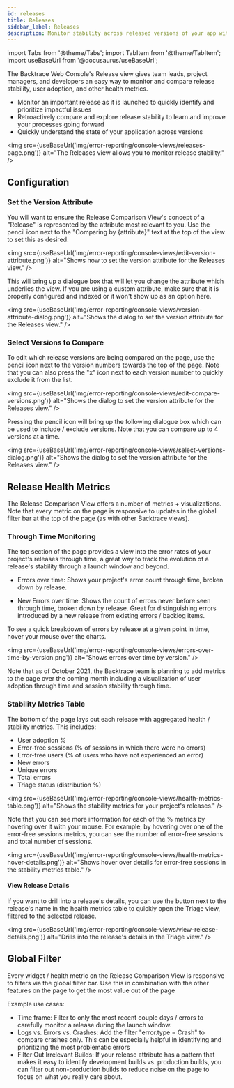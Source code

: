 ```yaml
---
id: releases
title: Releases
sidebar_label: Releases
description: Monitor stability across released versions of your app with the Releases page.
---
```

import Tabs from '@theme/Tabs';
import TabItem from '@theme/TabItem';
import useBaseUrl from '@docusaurus/useBaseUrl';

The Backtrace Web Console's Release view gives team leads, project managers, and developers an easy way to monitor and compare release stability, user adoption, and other health metrics.
- Monitor an important release as it is launched to quickly identify and prioritize impactful issues
- Retroactively compare and explore release stability to learn and improve your processes going forward
- Quickly understand the state of your application across versions

<img src={useBaseUrl('img/error-reporting/console-views/releases-page.png')} alt="The Releases view allows you to monitor release stability." />

## Configuration

### Set the Version Attribute
You will want to ensure the Release Comparison View's concept of a "Release" is represented by the attribute most relevant to you. Use the pencil icon next to the "Comparing by {attribute}" text at the top of the view to set this as desired.

<img src={useBaseUrl('img/error-reporting/console-views/edit-version-attribute.png')} alt="Shows how to set the version attribute for the Releases view." />

This will bring up a dialogue box that will let you change the attribute which underlies the view. If you are using a custom attribute, make sure that it is properly configured and indexed or it won't show up as an option here.

<img src={useBaseUrl('img/error-reporting/console-views/version-attribute-dialog.png')} alt="Shows the dialog to set the version attribute for the Releases view." />

### Select Versions to Compare
To edit which release versions are being compared on the page, use the pencil icon next to the version numbers towards the top of the page. Note that you can also press the "x" icon next to each version number to quickly exclude it from the list.

<img src={useBaseUrl('img/error-reporting/console-views/edit-compare-versions.png')} alt="Shows the dialog to set the version attribute for the Releases view." />

Pressing the pencil icon will bring up the following dialogue box which can be used to include / exclude versions. Note that you can compare up to 4 versions at a time.

<img src={useBaseUrl('img/error-reporting/console-views/select-versions-dialog.png')} alt="Shows the dialog to set the version attribute for the Releases view." />

## Release Health Metrics
The Release Comparison View offers a number of metrics + visualizations. Note that every metric on the page is responsive to updates in the global filter bar at the top of the page (as with other Backtrace views).

### Through Time Monitoring
The top section of the page provides a view into the error rates of your project's releases through time, a great way to track the evolution of a release's stability through a launch window and beyond.

- Errors over time: Shows your project's error count through time, broken down by release.

- New Errors over time: Shows the count of errors never before seen through time, broken down by release. Great for distinguishing errors introduced by a new release from existing errors / backlog items.

To see a quick breakdown of errors by release at a given point in time, hover your mouse over the charts.

<img src={useBaseUrl('img/error-reporting/console-views/errors-over-time-by-version.png')} alt="Shows errors over time by version." />

Note that as of October 2021, the Backtrace team is planning to add metrics to the page over the coming month including a visualization of user adoption through time and session stability through time.

### Stability Metrics Table
The bottom of the page lays out each release with aggregated health / stability metrics. This includes:
- User adoption %
- Error-free sessions (% of sessions in which there were no errors)
- Error-free users (% of users who have not experienced an error)
- New errors
- Unique errors
- Total errors
- Triage status (distribution %)

<img src={useBaseUrl('img/error-reporting/console-views/health-metrics-table.png')} alt="Shows the stability metrics for your project's releases." />

Note that you can see more information for each of the % metrics by hovering over it with your mouse. For example, by hovering over one of the error-free sessions metrics, you can see the number of error-free sessions and total number of sessions.

<img src={useBaseUrl('img/error-reporting/console-views/health-metrics-hover-details.png')} alt="Shows hover over details for error-free sessions in the stability metrics table." />

#### View Release Details
If you want to drill into a release's details, you can use the button next to the release's name in the health metrics table to quickly open the Triage view, filtered to the selected release.

<img src={useBaseUrl('img/error-reporting/console-views/view-release-details.png')} alt="Drills into the release's details in the Triage view." />

## Global Filter
Every widget / health metric on the Release Comparison View is responsive to filters via the global filter bar. Use this in combination with the other features on the page to get the most value out of the page

Example use cases:
- Time frame: Filter to only the most recent couple days / errors to carefully monitor a release during the launch window.
- Logs vs. Errors vs. Crashes: Add the filter "error.type = Crash" to compare crashes only. This can be especially helpful in identifying and prioritizing the most problematic errors
- Filter Out Irrelevant Builds: If your release attribute has a pattern that makes it easy to identify development builds vs. production builds, you can filter out non-production builds to reduce noise on the page to focus on what you really care about.
